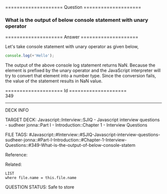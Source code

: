 ==================== Question ====================  

### What is the output of below console statement with unary operator  

==================== Answer ====================  

Let's take console statement with unary operator as given below,

```javascript
console.log(+'Hello');
```

The output of the above console log statement returns NaN. Because the element
is prefixed by the unary operator and the JavaScript interpreter will try to
convert that element into a number type. Since the conversion fails, the value
of the statement results in NaN value.

==================== Id ====================  
349
<!--ID: 1707879823822-->

---

DECK INFO

TARGET DECK: Javascript::Interview::SJIQ - Javascript interview questions - sudheer jonna::Part I - Introduction::Chapter 1 - Interview Questions

FILE TAGS: #Javascript::#Interview::#SJIQ-Javascript-interview-questions-sudheer-jonna::#Part-I-Introduction::#Chapter-1-Interview-Questions::#349-What-is-the-output-of-below-console-statem

Reference:

Related:

```dataview
LIST
where file.name = this.file.name
```
QUESTION STATUS: Safe to store
